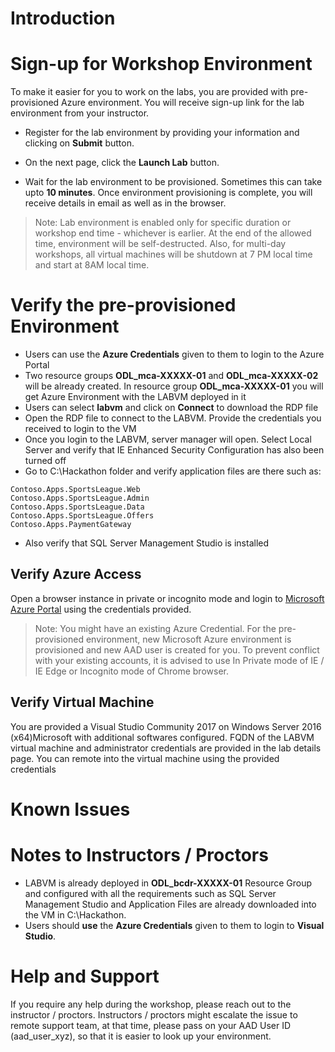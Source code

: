 # Introduction

# Sign-up for Workshop Environment

To make it easier for you to work on the labs, you are provided with pre-provisioned Azure environment. You will receive sign-up link for the lab environment from your instructor. 

* Register for the lab environment by providing your information and clicking on **Submit** button.

* On the next page, click the **Launch Lab** button.
 
* Wait for the lab environment to be provisioned. Sometimes this can take upto **10 minutes**. Once environment provisioning is complete, you will receive details in email as well as in the browser.
 
 > Note: Lab environment is enabled only for specific duration or workshop end time - whichever is earlier. At the end of the allowed time, environment will be self-destructed. Also, for multi-day workshops, all virtual machines will be shutdown at 7 PM local time and start at 8AM local time.

# Verify the pre-provisioned Environment

* Users can use the **Azure Credentials** given to them to login to the Azure Portal
* Two resource groups **ODL_mca-XXXXX-01** and **ODL_mca-XXXXX-02** will be already created. In resource group **ODL_mca-XXXXX-01** you will get Azure Environment with the LABVM deployed in it
* Users can select **labvm** and click on **Connect** to download the RDP file
* Open the RDP file to connect to the LABVM. Provide the credentials you received to login to the VM
* Once you login to the LABVM, server manager will open. Select Local Server and verify that IE Enhanced Security Configuration has also been turned off 
* Go to C:\Hackathon folder and verify application files are there such as:
```
Contoso.Apps.SportsLeague.Web 
Contoso.Apps.SportsLeague.Admin 
Contoso.Apps.SportsLeague.Data 
Contoso.Apps.SportsLeague.Offers 
Contoso.Apps.PaymentGateway 
```
* Also verify that SQL Server Management Studio is installed 

## Verify Azure Access

Open a browser instance in private or incognito mode and login to [Microsoft Azure Portal](https://portal.azure.com) using the credentials provided.

> Note: You might have an existing Azure Credential. For the pre-provisioned environment, new Microsoft Azure environment is provisioned and new AAD user is created for you. To prevent conflict with your existing accounts, it is advised to use In Private mode of IE / IE Edge or Incognito mode of Chrome browser.

## Verify Virtual Machine

You are provided a Visual Studio Community 2017 on Windows Server 2016 (x64)Microsoft with additional softwares configured. FQDN of the LABVM virtual machine and administrator credentials are provided in the lab details page. You can remote into the virtual machine using the provided credentials

# Known Issues

# Notes to Instructors / Proctors

* LABVM is already deployed in **ODL_bcdr-XXXXX-01** Resource Group and configured with all the requirements such as SQL Server Management Studio and Application Files are already downloaded into the VM in C:\Hackathon. 
* Users should **use** the **Azure Credentials** given to them to login to **Visual Studio**.

# Help and Support

If you require any help during the workshop, please reach out to the instructor / proctors. Instructors / proctors might escalate the issue to remote support team, at that time, please pass on your AAD User ID (aad_user_xyz), so that it is easier to look up your environment.
